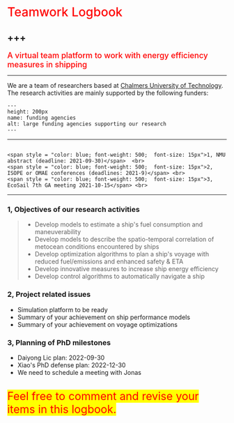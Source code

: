 # <span style = "color:red; font-weight: 500;">Teamwork Logbook</span>
+++
---


**<span style = "color:red; font-weight: 500; font-size: 18px;">A virtual team platform to work with energy efficiency measures in shipping</span>**


***


We are a team of researchers based at [Chalmers University of Technology](https://www.chalmers.se/en/departments/m2/Pages/default.aspx). 
The research activities are mainly supported by the following funders:

```{figure} ./images/funders.png 
---
height: 200px
name: funding agencies
alt: large funding agencies supporting our research
---
```


---

```{admonition} <span style = "color:red; font-weight: 500; font-size: 20px"> Common issues in the upcoming month</span>

<span style = "color: blue; font-weight: 500;  font-size: 15px">1, NMU abstract (deadline: 2021-09-30)</span>  <br>
<span style = "color: blue; font-weight: 500;  font-size: 15px">2, ISOPE or OMAE conferences (deadlines: 2021-9)</span> <br>
<span style = "color: blue; font-weight: 500;  font-size: 15px">3, EcoSail 7th GA meeting 2021-10-15</span> <br>

```
***

###  1, Objectives of our research activities
> - Develop models to estimate a ship's fuel consumption and maneuverability
> - Develop models to describe the spatio-temporal correlation of metocean conditions encountered by ships
> - Develop optimization algorithms to plan a ship's voyage with reduced fuel/emissions and enhanced safety & ETA
> - Develop innovative measures to increase ship energy efficiency
> - Develop control algorithms to automatically navigate a ship


### 2, Project related issues

* Simulation platform to be ready 
* Summary of your achievement on ship performance models
* Summary of your achievement on voyage optimizations

### 3, Planning of PhD milestones

* Daiyong Lic plan: 2022-09-30
* Xiao's PhD defense plan: 2022-12-30 
* We need to schedule a meeting with Jonas

<br />
<span style = "color:red; font-weight:400; font-size: 25px; background: yellow">Feel free to comment and revise your items in this logbook.</span>
